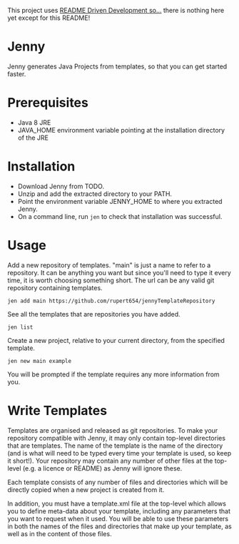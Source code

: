 This project uses [README Driven Development so...](http://tom.preston-werner.com/2010/08/23/readme-driven-development.html) there is nothing here yet except for this README!

# Jenny

Jenny generates Java Projects from templates, so that you can get started faster.

# Prerequisites

* Java 8 JRE
* JAVA_HOME environment variable pointing at the installation directory of the JRE

# Installation

* Download Jenny from TODO.
* Unzip and add the extracted directory to your PATH.
* Point the environment variable JENNY_HOME to where you extracted Jenny.
* On a command line, run `jen` to check that installation was successful.

# Usage

Add a new repository of templates. "main" is just a name to refer to a repository. It can be
anything you want but since you'll need to type it every time, it is worth choosing something
short. The url can be any valid git repository containing templates.

    jen add main https://github.com/rupert654/jennyTemplateRepository

See all the templates that are repositories you have added.

    jen list

Create a new project, relative to your current directory, from the specified template.

    jen new main example

You will be prompted if the template requires any more information from you.

# Write Templates

Templates are organised and released as git repositories. To make your repository compatible with
Jenny, it may only contain top-level directories that are templates. The name of the template is
the name of the directory (and is what will need to be typed every time your template is used, so
keep it short!). Your repository may contain any number of other files at the top-level (e.g. a
licence or README) as Jenny will ignore these.

Each template consists of any number of files and directories which will be directly copied when a
new project is created from it.

In addition, you must have a template.xml file at the top-level which allows you to define
meta-data about your template, including any parameters that you want to request when it used. You
will be able to use these parameters in both the names of the files and directories that make up
your template, as well as in the content of those files.
